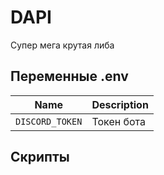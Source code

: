 # DAPI
Супер мега крутая либа

## Переменные .env
Name | Description
--- | --- |
`DISCORD_TOKEN` | Токен бота

## Скрипты
